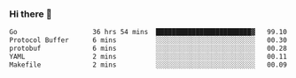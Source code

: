 ### Hi there 👋

<!--
**yeya24/yeya24** is a ✨ _special_ ✨ repository because its `README.md` (this file) appears on your GitHub profile.

Here are some ideas to get you started:

- 🔭 I’m currently working on ...
- 🌱 I’m currently learning ...
- 👯 I’m looking to collaborate on ...
- 🤔 I’m looking for help with ...
- 💬 Ask me about ...
- 📫 How to reach me: ...
- 😄 Pronouns: ...
- ⚡ Fun fact: ...
-->

<!--START_SECTION:waka-->

```txt
Go                   36 hrs 54 mins  ████████████████████████▓   99.10 %
Protocol Buffer      6 mins          ░░░░░░░░░░░░░░░░░░░░░░░░░   00.30 %
protobuf             6 mins          ░░░░░░░░░░░░░░░░░░░░░░░░░   00.28 %
YAML                 2 mins          ░░░░░░░░░░░░░░░░░░░░░░░░░   00.11 %
Makefile             2 mins          ░░░░░░░░░░░░░░░░░░░░░░░░░   00.09 %
```

<!--END_SECTION:waka-->
